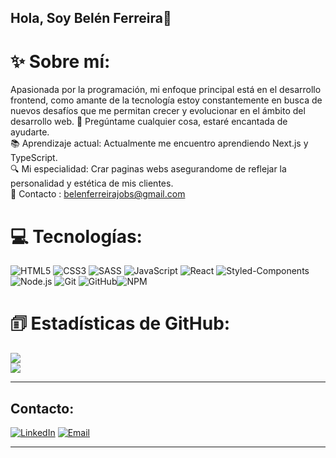 ## Hola, Soy Belén Ferreira👋

# ✨ Sobre mí:
Apasionada por la programación, mi enfoque principal está en el desarrollo frontend, como amante de la tecnología estoy constantemente en busca de nuevos desafíos que me permitan crecer y evolucionar en el ámbito del desarrollo web.
🚀 Pregúntame cualquier cosa, estaré encantada de ayudarte.<br>
📚 Aprendizaje actual: Actualmente me encuentro aprendiendo Next.js y TypeScript.<br>
🔍 Mi especialidad: Crar paginas webs asegurandome de reflejar la personalidad y estética de mis clientes.<br>
🌟 Contacto : belenferreirajobs@gmail.com

# 💻 Tecnologías:
![HTML5](https://img.shields.io/badge/html5-%23E34F26.svg?style=for-the-badge&logo=html5&logoColor=white) ![CSS3](https://img.shields.io/badge/css3-%231572B6.svg?style=for-the-badge&logo=css3&logoColor=white) ![SASS](https://img.shields.io/badge/SASS-hotpink.svg?style=for-the-badge&logo=SASS&logoColor=white) ![JavaScript](https://img.shields.io/badge/javascript-%23323330.svg?style=for-the-badge&logo=javascript&logoColor=%23F7DF1E) ![React](https://img.shields.io/badge/react-%2320232a.svg?style=for-the-badge&logo=react&logoColor=%2361DAFB) ![Styled-Components](https://img.shields.io/badge/styled--components-%23DB7093.svg?style=for-the-badge&logo=styled-components&logoColor=white) ![Node.js](https://img.shields.io/badge/node.js-%23339933.svg?style=for-the-badge&logo=node.js&logoColor=white) ![Git](https://img.shields.io/badge/git-%23F05033.svg?style=for-the-badge&logo=git&logoColor=white) ![GitHub](https://img.shields.io/badge/github-%23181717.svg?style=for-the-badge&logo=github&logoColor=white)![NPM](https://img.shields.io/badge/NPM-%23CB3837.svg?style=for-the-badge&logo=npm&logoColor=white)

# 🗊 Estadísticas de GitHub:
![](https://github-readme-streak-stats.herokuapp.com/?user=ferreirabelen&theme=dark&hide_border=false)<br/>
![](https://github-readme-stats.vercel.app/api/top-langs/?username=ferreirabelen&theme=dark&hide_border=false&include_all_commits=false&count_private=false&layout=compact)

-----
## Contacto:
<a href="https://www.linkedin.com/in/belenferreira21/">![LinkedIn](https://img.shields.io/badge/LinkedIn-%230077B5.svg?style=for-the-badge&logo=LinkedIn&logoColor=white)</a> <a href="mailto:belenferreirajobs@gmail.com">![Email](https://img.shields.io/badge/Email-D14836.svg?style=for-the-badge&logo=Gmail&logoColor=white)</a>

------
